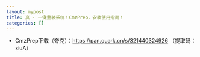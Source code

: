 ```yaml
---
layout: mypost
title: 真 · 一键重装系统！CmzPrep，安装使用指南！
categories: []
---
```


- CmzPrep下载（夸克）：<https://pan.quark.cn/s/321440324926> （提取码：xiuA）